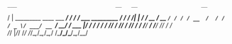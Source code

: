     ___                               __   __                    __ 
   /   |  _________  ____ ___  ______/ /  / /   ___  _________ _/ /_
  / /| | / ___/ __ \/ __ `/ / / / __  /  / /   / _ \/ ___/ __ `/ __/
 / ___ |/ /  / / / / /_/ / /_/ / /_/ /  / /___/  __/ /__/ /_/ / /_  
/_/  |_/_/  /_/ /_/\__,_/\__,_/\__,_/  /_____/\___/\___/\__,_/\__/  